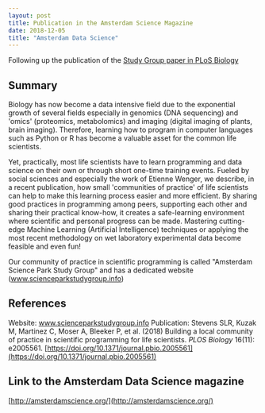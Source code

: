 ```yaml
---
layout: post
title: Publication in the Amsterdam Science Magazine
date: 2018-12-05
title: "Amsterdam Data Science"
---
```

Following up the publication of the [Study Group paper in PLoS Biology]("https://github.com/mgalland/mgalland.github.io/blob/master/_posts/2018-11-28-plos-paper.md")

## Summary
Biology has now become a data intensive field due to the exponential growth of several fields especially in genomics (DNA sequencing) and 'omics' (proteomics, metabolomics) and imaging (digital imaging of plants, brain imaging). Therefore, learning how to program in computer languages such as Python or R has become a valuable asset for the common life scientists.    

Yet, practically, most life scientists have to learn programming and data science on their own or through short one-time training events. Fueled by social sciences and especially the work of Etienne Wenger, we describe, in a recent publication, how small 'communities of practice' of life scientists can help to make this learning process easier and more efficient. By sharing good practices in programming among peers, supporting each other and sharing their practical know-how, it creates a safe-learning environment where scientific and personal progress can be made. 
Mastering cutting-edge Machine Learning (Artificial Intelligence) techniques or applying the most recent methodology on wet laboratory experimental data become feasible and even fun!

Our community of practice in scientific programming is called "Amsterdam Science Park Study Group" and has a dedicated website (www.scienceparkstudygroup.info)

## References
Website: www.scienceparkstudygroup.info
Publication: Stevens SLR, Kuzak M, Martinez C, Moser A, Bleeker P, et al. (2018) Building a local community of practice in scientific programming for life scientists. _PLOS Biology_ 16(11): e2005561. [https://doi.org/10.1371/journal.pbio.2005561](https://doi.org/10.1371/journal.pbio.2005561) 

## Link to the Amsterdam Data Science magazine
[http://amsterdamscience.org/](http://amsterdamscience.org/)


